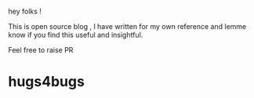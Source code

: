 hey folks ! 

This is open source blog , I have written for my own reference and lemme know if you find this useful and insightful.


Feel free to raise PR 
# hugs4bugs
